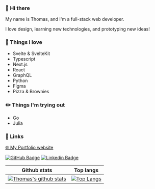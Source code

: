 ### 👋 Hi there 
My name is Thomas, and I'm a full-stack web developer.

I love design, learning new technologies, and prototyping new ideas!

### :tada: Things I love 

- Svelte & SvelteKit
- Typescript
- Next.js
- React
- GraphQL
- Python
- Figma
- Pizza & Brownies

### :pencil2: Things I'm trying out 

- Go
- Julia

### :link: Links 

<a href="https://www.thomasglopes.com" >🌐 My Portfolio website</a>

[![GitHub Badge](https://img.shields.io/github/followers/TGlide?label=follow&style=social)](https://github.com/TGlide)
[![Linkedin Badge](https://img.shields.io/badge/-LinkedIn-blue?style=flat-square&logo=Linkedin&logoColor=white&link=https://www.linkedin.com/in/thomas-gl)](https://www.linkedin.com/in/thomas-gl)

| Github stats | Top langs |
| ------------- | ------------- |
| [![Thomas's github stats](https://github-readme-stats.vercel.app/api?username=tglide&show_icons=true&layout=compact&count_private=true&hide_border=true&hide_title=true&theme=radical&bg_color=0d1117)](https://github.com/anuraghazra/github-readme-stats)  | [![Top Langs](https://github-readme-stats.vercel.app/api/top-langs/?username=tglide&show_icons=true&layout=compact&count_private=true&hide_border=true&exclude_repo=Arduino-Sketches&hide_title=true&theme=radical&bg_color=0d1117)](https://github.com/anuraghazra/github-readme-stats) |
